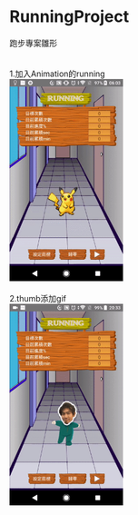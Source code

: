 # RunningProject
跑步專案雛形<br /><br /><br />
1.加入Animation的running<br />
<img src="https://github.com/armyant0920/RunningProject/blob/master/running1.gif" width="200" >  <br /><br />
2.thumb添加gif<br />
<img src="https://github.com/armyant0920/RunningProject/blob/master/running2.gif" width="200" >
